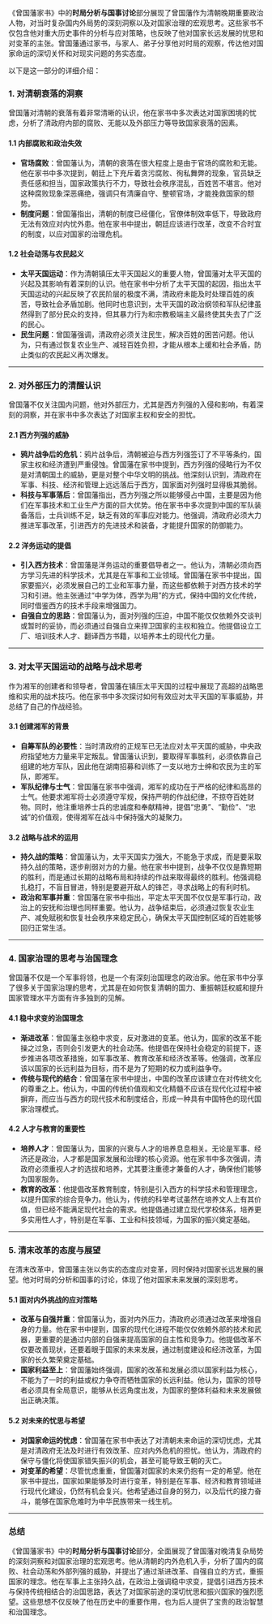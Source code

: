 《曾国藩家书》中的**时局分析与国事讨论**部分展现了曾国藩作为清朝晚期重要政治人物，对当时复杂国内外局势的深刻洞察以及对国家治理的宏观思考。这些家书不仅包含他对重大历史事件的分析与应对策略，也反映了他对国家长远发展的忧思和对变革的主张。曾国藩通过家书，与家人、弟子分享他对时局的观察，传达他对国家命运的深切关怀和对现实问题的务实态度。

以下是这一部分的详细介绍：

### 1. **对清朝衰落的洞察**

曾国藩对清朝的衰落有着非常清晰的认识，他在家书中多次表达对国家困境的忧虑，分析了清政府内部的腐败、无能以及外部压力等导致国家衰落的因素。

#### 1.1 **内部腐败和政治失效**

- **官场腐败**：曾国藩认为，清朝的衰落在很大程度上是由于官场的腐败和无能。他在家书中多次提到，朝廷上下充斥着贪污腐败、徇私舞弊的现象，官员缺乏责任感和担当，国家政策执行不力，导致社会秩序混乱，百姓苦不堪言。他对这种腐败现象深恶痛绝，强调只有清廉自守、整顿官场，才能挽救国家的颓势。
- **制度问题**：曾国藩指出，清朝的制度已经僵化，官僚体制效率低下，导致政府无法有效应对内忧外患。他在家书中提出，朝廷应该进行改革，改变不合时宜的制度，以应对国家的治理危机。

#### 1.2 **社会动荡与农民起义**

- **太平天国运动**：作为清朝镇压太平天国起义的重要人物，曾国藩对太平天国的兴起及其影响有着深刻的认识。他在家书中分析了太平天国的起因，指出太平天国运动的兴起反映了农民阶层的极度不满，清政府未能及时处理百姓的疾苦，导致社会矛盾加剧。他同时也意识到，太平天国的政治纲领和军队纪律虽然得到了部分民众的支持，但其暴力行为和宗教极端主义最终使其失去了广泛的民心。
- **民生问题**：曾国藩强调，清政府必须关注民生，解决百姓的困苦问题。他认为，只有通过恢复农业生产、减轻百姓负担，才能从根本上缓和社会矛盾，防止类似的农民起义再次爆发。

------

### 2. **对外部压力的清醒认识**

曾国藩不仅关注国内问题，他对外部压力，尤其是西方列强的入侵和影响，有着深刻的洞察，并在家书中多次表达了对国家主权和安全的担忧。

#### 2.1 **西方列强的威胁**

- **鸦片战争后的危机**：鸦片战争后，清朝被迫与西方列强签订了不平等条约，国家主权和经济遭到严重侵蚀。曾国藩在家书中提到，西方列强的侵略行为不仅是对清朝国土的威胁，更是对整个中华文明的挑战。他深刻认识到，清政府在军事、科技、经济和管理上远远落后于西方，国家面对列强时显得极其脆弱。
- **科技与军事落后**：曾国藩指出，西方列强之所以能够侵占中国，主要是因为他们在军事技术和工业生产方面的巨大优势。他在家书中多次提到中国的军队装备落后，士兵训练不足，缺乏有效的军事应对能力。他强调，清政府必须大力推进军事改革，引进西方的先进技术和装备，才能提升国家的防御能力。

#### 2.2 **洋务运动的提倡**

- **引入西方技术**：曾国藩是洋务运动的重要倡导者之一。他认为，清朝必须向西方学习先进的科学技术，尤其是在军事和工业领域。曾国藩在家书中提出，国家要振兴，必须发展自己的工业和军事力量，而这些都依赖于对西方技术的学习和引进。他主张通过“中学为体，西学为用”的方式，保持中国的文化传统，同时借鉴西方的技术手段来增强国力。
- **自强自立的思路**：曾国藩认为，面对列强的压迫，中国不能仅仅依赖外交谈判或暂时的妥协，而必须通过自强自立来捍卫国家的主权和独立。他提倡设立工厂、培训技术人才、翻译西方书籍，以培养本土的现代化力量。

------

### 3. **对太平天国运动的战略与战术思考**

作为湘军的创建者和领导者，曾国藩在镇压太平天国的过程中展现了高超的战略思维和实用的战术技巧。他在家书中多次探讨如何有效应对太平天国的军事威胁，并总结了自己的作战经验。

#### 3.1 **创建湘军的背景**

- **自筹军队的必要性**：当时清政府的正规军已无法应对太平天国的威胁，中央政府指望地方力量来平定叛乱。曾国藩认识到，要取得军事胜利，必须依靠自己组建的地方军队，因此他在湖南招募和训练了一支以地方士绅和农民为主的军队，即湘军。
- **军队纪律与士气**：曾国藩在家书中强调，湘军的成功在于严格的纪律和高昂的士气。他要求湘军将士必须遵守军规，保持严明的作战纪律，不掠夺百姓财物。同时，他注重培养士兵的忠诚度和奉献精神，提倡“忠勇”、“勤俭”、“忠诚”的价值观，使得湘军在战斗中保持强大的凝聚力。

#### 3.2 **战略与战术的运用**

- **持久战的策略**：曾国藩认为，太平天国实力强大，不能急于求成，而是要采取持久战的策略，逐步削弱对方的力量。他在家书中提到，战争不仅仅是靠短期的胜利，而是通过长期的战略布局和持续的作战来取得最终的胜利。他强调稳扎稳打，不盲目冒进，特别是要避开敌人的锋芒，寻求战略上的有利时机。
- **政治和军事并重**：曾国藩在家书中指出，平定太平天国不仅仅是军事行动，政治上的安抚和治理也同样重要。他认为，战争结束后，必须通过恢复农业生产、减免赋税和恢复社会秩序来稳定民心，确保太平天国控制区域的百姓能够回归正常生活。

------

### 4. **国家治理的思考与治国理念**

曾国藩不仅是一个军事将领，也是一个有深刻治国理念的政治家。他在家书中分享了很多关于国家治理的思考，尤其是在如何恢复清朝的国力、重振朝廷权威和提升国家管理水平方面有许多独到的见解。

#### 4.1 **稳中求变的治国理念**

- **渐进改革**：曾国藩主张稳中求变，反对激进的变革。他认为，国家的改革不能操之过急，否则会引发更大的社会动荡。他提倡在保持社会稳定的前提下，逐步推进各项改革措施，如军事改革、教育改革和经济改革等。他强调，改革应该以国家的长远利益为目标，而不是为了短期的权力或利益争夺。
- **传统与现代的结合**：曾国藩在家书中提出，中国的改革应该建立在对传统文化的尊重之上。他认为，中国的传统价值观和文化精髓不应该在现代化过程中被摒弃，而应当与西方的现代技术和制度结合，形成一种具有中国特色的现代国家治理模式。

#### 4.2 **人才与教育的重要性**

- **培养人才**：曾国藩认为，国家的兴衰与人才的培养息息相关。无论是军事、经济还是政治，人才都是国家发展和治理的核心资源。他在家书中多次强调，清政府必须重视人才的选拔和培养，尤其要注重德才兼备的人才，确保他们能够为国家服务。
- **教育的改革**：他提倡改革教育制度，特别是引入西方的科学技术和管理理念，以提升国家的综合竞争力。他认为，传统的科举考试虽然在培养文人上有其价值，但已经不能满足现代社会的需求。他提倡通过建立现代学校体系，培养更多实用性人才，特别是在军事、工业和科技领域，为国家的振兴奠定基础。

------

### 5. **清末改革的态度与展望**

在清末改革中，曾国藩主张以务实的态度应对变革，同时保持对国家长远发展的展望。他对时局的分析和国事的讨论，体现了他对国家未来发展的深刻思考。

#### 5.1 **面对内外挑战的应对策略**

- **改革与自强并重**：曾国藩认为，面对内外压力，清政府必须通过改革来增强自身的力量。他在家书中提到，国家的现代化进程不能仅仅依赖外部的技术和武器，更重要的是通过内部的自强来提高国家的自主性和竞争力。他提倡改革不仅要改善现状，还要着眼于国家的未来发展，通过制度建设和经济改革，为国家的长久繁荣奠定基础。
- **国家利益至上**：曾国藩始终强调，国家的改革和发展必须以国家利益为核心，不能为了一时的利益或权力争夺而牺牲国家的长远利益。他认为，国家的领导者必须具有全局意识，能够从长远角度出发，为国家的整体利益和未来发展做出正确决策。

#### 5.2 **对未来的忧思与希望**

- **对国家命运的忧虑**：曾国藩在家书中表达了对清朝未来命运的深切忧虑，尤其是对清政府无法及时进行有效改革、应对内外危机的担忧。他认为，清政府的保守与僵化将使国家错失振兴的机会，甚至可能导致王朝的灭亡。
- **对变革的希望**：尽管忧虑重重，曾国藩对国家的未来仍抱有一定的希望。他在家书中提出，国家如果能够及时进行变革，特别是在军事、经济和教育领域进行现代化建设，仍然有机会复兴。他希望通过自身的努力，以及后代的接力奋斗，能够在国家危难时为中华民族带来一线生机。

------

### 总结

《曾国藩家书》中的**时局分析与国事讨论**部分，全面展现了曾国藩对晚清复杂局势的深刻洞察和对国家治理的宏观思考。他从清朝的内外危机入手，分析了国内的腐败、社会动荡和外部列强的威胁，并提出了通过渐进改革、自强自立的方式，重振国家的理念。他在军事上主张持久战，在政治上强调稳中求变，提倡引进西方技术与保持传统相结合的治国思路，表达了对国家前途的深切忧思和振兴国家的强烈愿望。这些思想不仅反映了他在历史中的重要作用，也为后人提供了宝贵的政治智慧和治国理念。